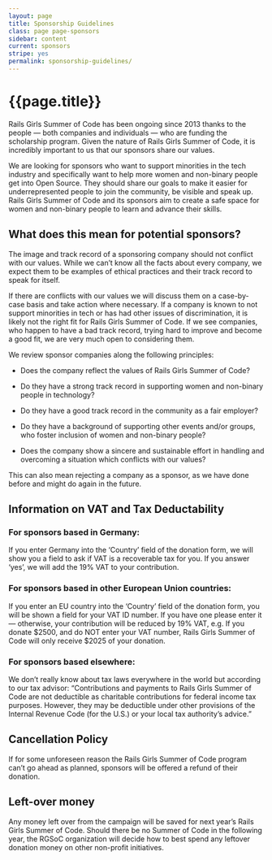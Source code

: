 ```yaml
---
layout: page
title: Sponsorship Guidelines
class: page page-sponsors
sidebar: content
current: sponsors
stripe: yes
permalink: sponsorship-guidelines/
---
```


<h1>{{page.title}}</h1>

Rails Girls Summer of Code has been ongoing since 2013 thanks to the people — both companies and individuals — who are funding the scholarship program. Given the nature of Rails Girls Summer of Code, it is incredibly important to us that our sponsors share our values.  

We are looking for sponsors who want to support minorities in the tech industry and specifically want to help more women and non-binary people get into Open Source. They should share our goals to make it easier for underrepresented people to join the community, be visible and speak up. Rails Girls Summer of Code and its sponsors aim to create a safe space for women and non-binary people to learn and advance their skills.  

## What does this mean for potential sponsors?

The image and track record of a sponsoring company should not conflict with our values. While we can’t know all the facts about every company, we expect them to be examples of ethical practices and their track record to speak for itself.

If there are conflicts with our values we will discuss them on a case-by-case basis and take action where necessary. If a company is known to not support minorities in tech or has had other issues of discrimination, it is likely not the right fit for Rails Girls Summer of Code. If we see companies, who happen to have a bad track record, trying hard to improve and become a good fit, we are very much open to considering them.

We review sponsor companies along the following principles:

+ Does the company reflect the values of Rails Girls Summer of Code?

+ Do they have a strong track record in supporting women and non-binary people in technology?

+ Do they have a good track record in the community as a fair employer?

+ Do they have a background of supporting other events and/or groups, who foster inclusion of women and non-binary people?

+ Does the company show a sincere and sustainable effort in handling and overcoming a situation which conflicts with our values?

This can also mean rejecting a company as a sponsor, as we have done before and might do again in the future.

## Information on VAT and Tax Deductability


### For sponsors based in Germany:
If you enter Germany into the ‘Country’ field of the donation form, we will show you a field to ask if VAT is a recoverable tax for you. If you answer ‘yes’, we will add the 19% VAT to your contribution.


### For sponsors based in other European Union countries:
If you enter an EU country into the ‘Country’ field of the donation form, you will be shown a field for your VAT ID number. If you have one please enter it — otherwise, your contribution will be reduced by 19% VAT, e.g. If you donate $2500, and do NOT enter your VAT number, Rails Girls Summer of Code will only receive $2025 of your donation.


### For sponsors based elsewhere:
We don’t really know about tax laws everywhere in the world but according to our tax advisor: “Contributions and payments to Rails Girls Summer of Code are not deductible as charitable contributions for federal income tax purposes. However, they may be deductible under other provisions of the Internal Revenue Code (for the U.S.) or your local tax authority’s advice.”


## Cancellation Policy

If for some unforeseen reason the Rails Girls Summer of Code program can’t go ahead as planned, sponsors will be offered a refund of their donation.


## Left-over money

Any money left over from the campaign will be saved for next year’s Rails Girls Summer of Code. Should there be no Summer of Code in the following year, the RGSoC organization will decide how to best spend any leftover donation money on other non-profit initiatives.


